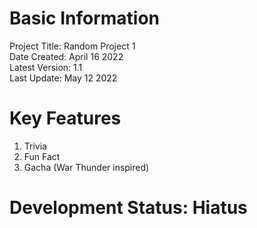 # Basic Information
Project Title: Random Project 1  
Date Created: April 16 2022  
Latest Version: 1.1  
Last Update: May 12 2022  

# Key Features
1. Trivia
2. Fun Fact
3. Gacha (War Thunder inspired)

# Development Status: Hiatus
